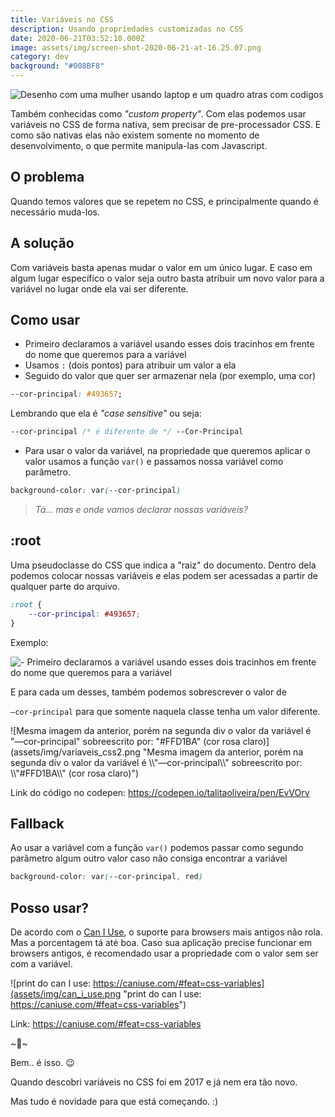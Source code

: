 ```yaml
---
title: Variáveis no CSS
description: Usando propriedades customizadas no CSS
date: 2020-06-21T03:52:10.000Z
image: assets/img/screen-shot-2020-06-21-at-16.25.07.png
category: dev
background: "#008BF8"
---
```

![Desenho com uma mulher usando laptop e um quadro atras com codigos](assets/img/screen-shot-2020-06-21-at-16.25.07.png "Desenho com uma mulher usando laptop e um quadro atras com codigos")

Também conhecidas como *"custom property"*. Com elas podemos usar variáveis no CSS de forma nativa, sem precisar de pre-processador CSS. E como são nativas elas não existem somente no momento de desenvolvimento, o que permite manipula-las com Javascript.

## O problema

Quando temos valores que se repetem no CSS, e principalmente quando é necessário muda-los.

## A solução

Com variáveis basta apenas mudar o valor em um único lugar. E caso em algum lugar específico o valor seja outro basta atribuir um novo valor para a variável no lugar onde ela vai ser diferente.

## Como usar

* Primeiro declaramos a variável usando esses dois tracinhos em frente do nome que queremos para a variável
* Usamos `:` (dois pontos) para atribuir um valor a ela
* Seguido do valor que quer ser armazenar nela (por exemplo, uma cor)

```css
--cor-principal: #493657;
```

Lembrando que ela é *"case sensitive"* ou seja:

```css
--cor-principal /* é diferente de */ --Cor-Principal
```

* Para usar o valor da variável, na propriedade que queremos aplicar o valor usamos a função `var()` e passamos nossa variável como parâmetro.

```css
background-color: var(--cor-principal)
```

> *Tá... mas e onde vamos declarar nossas variáveis?*

## :root

Uma pseudoclasse do CSS que indica a "raiz" do documento. Dentro dela podemos colocar nossas variáveis e elas podem ser acessadas a partir de qualquer parte do arquivo.

```css
:root {
	--cor-principal: #493657;
}
```

Exemplo:

![- Primeiro declaramos a variável usando esses dois tracinhos em frente do nome que queremos para a variável](assets/img/variaveis_css1.png "- Primeiro declaramos a variável usando esses dois tracinhos em frente do nome que queremos para a variável")

E para cada um desses, também podemos sobrescrever o valor de

`—cor-principal` para que somente naquela classe tenha um valor diferente.

![Mesma imagem da anterior, porém na segunda div o valor da variável é "—cor-principal" sobreescrito por: "#FFD1BA" (cor rosa claro)](assets/img/variaveis_css2.png "Mesma imagem da anterior, porém na segunda div o valor da variável é \\\\"—cor-principal\\\\" sobreescrito por: \\\\"#FFD1BA\\\\" (cor rosa claro)")

Link do código no codepen: [](https://codepen.io/talitaoliveira/pen/EvVOrv)<https://codepen.io/talitaoliveira/pen/EvVOrv>

## Fallback

Ao usar a variável com a função `var()` podemos passar como segundo parâmetro algum outro valor caso não consiga encontrar a variável

```css
background-color: var(--cor-principal, red)
```

## Posso usar?

De acordo com o [Can I Use](https://caniuse.com/#feat=css-variables), o suporte para browsers mais antigos não rola. Mas a porcentagem tá até boa. Caso sua aplicação precise funcionar em browsers antigos, é recomendado usar a propriedade com o valor sem ser com a variável.

![print do can I use: https://caniuse.com/#feat=css-variables](assets/img/can_i_use.png "print do can I use: https://caniuse.com/#feat=css-variables")

Link: [](https://caniuse.com/#feat=css-variables)<https://caniuse.com/#feat=css-variables>

\~🌟\~

Bem.. é isso. 😉

Quando descobri variáveis no CSS foi em 2017 e já nem era tão novo.

Mas tudo é novidade para que está começando. :)